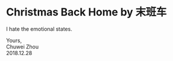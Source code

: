 # Christmas Back Home by 末班车                  
I hate the emotional states.                      


Yours,          
Chuwei Zhou               
2018.12.28               

                          
                           



   
   
